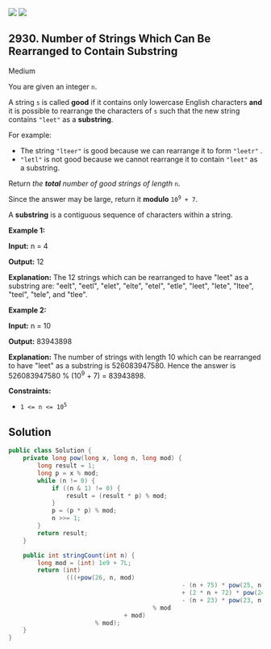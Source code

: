 [![](https://img.shields.io/github/stars/javadev/LeetCode-in-Java?label=Stars&style=flat-square)](https://github.com/javadev/LeetCode-in-Java)
[![](https://img.shields.io/github/forks/javadev/LeetCode-in-Java?label=Fork%20me%20on%20GitHub%20&style=flat-square)](https://github.com/javadev/LeetCode-in-Java/fork)

## 2930\. Number of Strings Which Can Be Rearranged to Contain Substring

Medium

You are given an integer `n`.

A string `s` is called **good** if it contains only lowercase English characters **and** it is possible to rearrange the characters of `s` such that the new string contains `"leet"` as a **substring**.

For example:

*   The string `"lteer"` is good because we can rearrange it to form `"leetr"` .
*   `"letl"` is not good because we cannot rearrange it to contain `"leet"` as a substring.

Return _the **total** number of good strings of length_ `n`.

Since the answer may be large, return it **modulo** <code>10<sup>9</sup> + 7</code>.

A **substring** is a contiguous sequence of characters within a string.

**Example 1:**

**Input:** n = 4

**Output:** 12

**Explanation:** The 12 strings which can be rearranged to have "leet" as a substring are: "eelt", "eetl", "elet", "elte", "etel", "etle", "leet", "lete", "ltee", "teel", "tele", and "tlee".

**Example 2:**

**Input:** n = 10

**Output:** 83943898

**Explanation:** The number of strings with length 10 which can be rearranged to have "leet" as a substring is 526083947580. Hence the answer is 526083947580 % (10<sup>9</sup> + 7) = 83943898.

**Constraints:**

*   <code>1 <= n <= 10<sup>5</sup></code>

## Solution

```java
public class Solution {
    private long pow(long x, long n, long mod) {
        long result = 1;
        long p = x % mod;
        while (n != 0) {
            if ((n & 1) != 0) {
                result = (result * p) % mod;
            }
            p = (p * p) % mod;
            n >>= 1;
        }
        return result;
    }

    public int stringCount(int n) {
        long mod = (int) 1e9 + 7L;
        return (int)
                (((+pow(26, n, mod)
                                                - (n + 75) * pow(25, n - 1L, mod)
                                                + (2 * n + 72) * pow(24, n - 1L, mod)
                                                - (n + 23) * pow(23, n - 1L, mod))
                                        % mod
                                + mod)
                        % mod);
    }
}
```